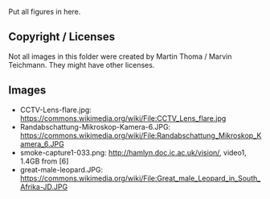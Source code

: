 Put all figures in here.


## Copyright / Licenses

Not all images in this folder were created by Martin Thoma / Marvin Teichmann.
They might have other licenses.


## Images

* CCTV-Lens-flare.jpg: https://commons.wikimedia.org/wiki/File:CCTV_Lens_flare.jpg
* Randabschattung-Mikroskop-Kamera-6.JPG: https://commons.wikimedia.org/wiki/File:Randabschattung_Mikroskop_Kamera_6.JPG
* smoke-capture1-033.png: http://hamlyn.doc.ic.ac.uk/vision/, video1, 1.4GB from [6]
* great-male-leopard.JPG: https://commons.wikimedia.org/wiki/File:Great_male_Leopard_in_South_Afrika-JD.JPG